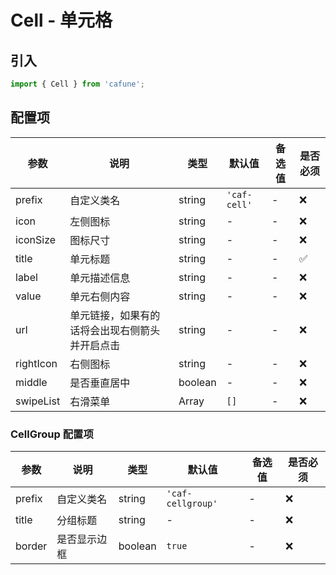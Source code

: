 # Cell - 单元格

## 引入
```jsx
import { Cell } from 'cafune';
```

## 配置项
| 参数 | 说明 | 类型 | 默认值 |备选值 | 是否必须 |
| --- | --- | --- | --- | --- | --- |
| prefix | 自定义类名 | string | `'caf-cell'` | - | ❌ |
| icon | 左侧图标 | string | - | - | ❌ |
| iconSize | 图标尺寸 | string | - | - | ❌ |
| title | 单元标题 | string | - | - | ✅  |
| label | 单元描述信息 | string | - | - | ❌ |
| value | 单元右侧内容 | string | - | - | ❌ |
| url | 单元链接，如果有的话将会出现右侧箭头并开启点击 | string | - | - | ❌ |
| rightIcon | 右侧图标 | string | - | - | ❌ |
| middle | 是否垂直居中 | boolean | - | - | ❌ |
| swipeList | 右滑菜单 | Array | `[]` | - | ❌ |

### CellGroup 配置项
| 参数 | 说明 | 类型 | 默认值 |备选值 | 是否必须 |
| --- | --- | --- | --- | --- | --- |
| prefix | 自定义类名 | string | `'caf-cellgroup'` | - | ❌ |
| title | 分组标题 | string | - | - | ❌ |
| border | 是否显示边框 | boolean | `true` | - | ❌ |
